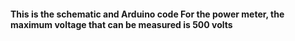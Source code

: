 <h4>This is the schematic and Arduino code For the power meter, the maximum voltage that can be measured is 500 volts</h4>
